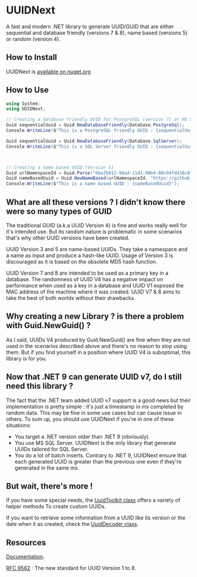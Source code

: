 # UUIDNext

A fast and modern .NET library to generate UUID/GUID that are either sequential and database friendly (versions 7 & 8), name based (versions  5) or random (version 4).

## How to Install

UUIDNext is [available on nuget.org](https://www.nuget.org/packages/UUIDNext/)

## How to Use

```C#
using System;
using UUIDNext;

// Creating a database friendly UUID for PostgreSQL (version 7) or MS SQL Server (Version 8)
Guid sequentialUuid = Uuid.NewDatabaseFriendly(Database.PostgreSql);
Console.WriteLine($"This is a PostgreSQL friendly UUID : {sequentialUuid}");

Guid sequentialUuid = Uuid.NewDatabaseFriendly(Database.SqlServer);
Console.WriteLine($"This is a SQL Server friendly UUID : {sequentialUuid}");



// Creating a name based UUID (Version 5)
Guid urlNamespaceId = Guid.Parse("6ba7b811-9dad-11d1-80b4-00c04fd430c8");
Guid nameBasedUuid = Uuid.NewNameBased(urlNamespaceId, "https://github.com/uuid6/uuid6-ietf-draft");
Console.WriteLine($"This is a name based UUID : {nameBasedUuid}");
```

## What are all these versions ? I didn't know there were so many types of GUID

The traditional GUID (a.k.a UUID Version 4) is fine and works really well for it's intended use. But its random nature is problematic in some scenarios that's why other UUID versions have been created.

UUID Version 3 and 5 are name-based UUIDs. They take a namespace and a name as input and produce a hash-like UUID. Usage of Version 3 is discouraged as it is based on the obsolete MD5 hash function.

UUID Version 7 and 8 are intended to be used as a primary key in a database. The randomness of UUID V4 has a negative impact on performance when used as a key in a database and UUID V1 exposed the MAC address of the machine where it was created. UUID V7 & 8 aims to take the best of both worlds without their drawbacks.

## Why creating a new Library ? is there a problem with Guid.NewGuid() ?

As I said, UUIDs V4 produced by Guid.NewGuid() are fine when they are not used in the scenarios described above and there's no reason to stop using them. But if you find yourself in a position where UUID V4 is suboptimal, this library is for you.

## Now that .NET 9 can generate UUID v7, do I still need this library ?

The fact that the .NET team added UUID v7 support is a good news but their implementation is pretty simple : it's just a timestamp in ms completed by random data. This may be fine in some use cases but can cause issue in others.
To sum up, you should use UUIDNext if you're in one of these situations:

* You target a .NET version older than .NET 9 (obviously).
* You use MS SQL Server. UUIDNext is the only library that generate UUIDs tailored for SQL Server.
* You do a lot of batch inserts. Contrary to .NET 9, UUIDNext ensure that each generated UUID is greater than the previous one even if they're generated in the same ms.

## But wait, there's more !

If you have some special needs, the [UuidToolkit class](https://github.com/mareek/UUIDNext/blob/main/Doc/uuidnext.tools.uuidtoolkit.md) offers a variety of helper methods To create custom UUIDs.

If you want to retrieve some information from a UUID like its version or the date when it as created, check the [UuidDecoder class](https://github.com/mareek/UUIDNext/blob/master/Doc/uuidnext.tools.uuiddecoder.md).

## Resources

[Documentation](https://github.com/mareek/UUIDNext/tree/main/Doc/index.md).

[RFC 9562](https://www.rfc-editor.org/rfc/rfc9562) : The new standard for UUID Version 1 to 8.
